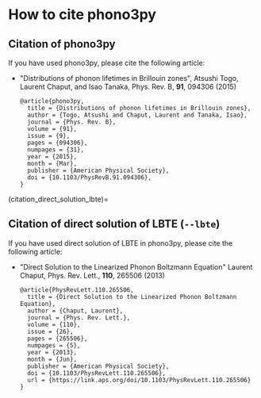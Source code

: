 # How to cite phono3py

## Citation of phono3py

If you have used phono3py, please cite the following article:

- "Distributions of phonon lifetimes in Brillouin zones",
  Atsushi Togo, Laurent Chaput, and Isao Tanaka, Phys. Rev. B, **91**, 094306 (2015)

  ```
  @article{phono3py,
    title = {Distributions of phonon lifetimes in Brillouin zones},
    author = {Togo, Atsushi and Chaput, Laurent and Tanaka, Isao},
    journal = {Phys. Rev. B},
    volume = {91},
    issue = {9},
    pages = {094306},
    numpages = {31},
    year = {2015},
    month = {Mar},
    publisher = {American Physical Society},
    doi = {10.1103/PhysRevB.91.094306},
  }
  ```

(citation_direct_solution_lbte)=
## Citation of direct solution of LBTE (`--lbte`)

If you have used direct solution of LBTE in phono3py, please cite the
following article:

- "Direct Solution to the Linearized Phonon Boltzmann Equation"
  Laurent Chaput, Phys. Rev. Lett., **110**, 265506 (2013)

  ```
  @article{PhysRevLett.110.265506,
    title = {Direct Solution to the Linearized Phonon Boltzmann Equation},
    author = {Chaput, Laurent},
    journal = {Phys. Rev. Lett.},
    volume = {110},
    issue = {26},
    pages = {265506},
    numpages = {5},
    year = {2013},
    month = {Jun},
    publisher = {American Physical Society},
    doi = {10.1103/PhysRevLett.110.265506},
    url = {https://link.aps.org/doi/10.1103/PhysRevLett.110.265506}
  }
  ```